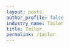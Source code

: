 ```yaml
---
layout: posts 
author_profile: false 
industry_name: Tailor
title: Tailor
permalink: /tailor
---
```

